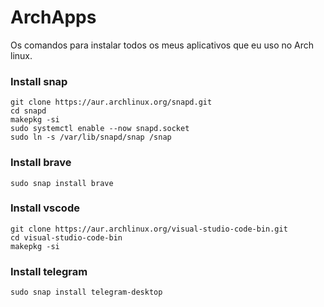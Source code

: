 # ArchApps
Os comandos para instalar todos os meus aplicativos que eu uso no Arch linux.


###  Install snap
```
git clone https://aur.archlinux.org/snapd.git
cd snapd
makepkg -si
sudo systemctl enable --now snapd.socket
sudo ln -s /var/lib/snapd/snap /snap
```

###  Install brave
```
sudo snap install brave
```

###  Install vscode
```
git clone https://aur.archlinux.org/visual-studio-code-bin.git
cd visual-studio-code-bin
makepkg -si
```

###  Install telegram
```
sudo snap install telegram-desktop
```
